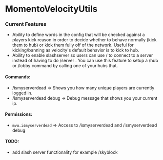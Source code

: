# MomentoVelocityUtils

### Current Features
* Ability to define words in the config that will be checked against a players kick reason in order to decide whether to behave normally (kick them to hub) or kick them fully off of the network. Useful for kicking/banning as velocity's default behavior is to kick to hub.
* Ability to enable slashserver so users can use /<servername> to connect to a server instead of having to do /server <servername>. You can use this feature to setup a /hub or /lobby command by calling one of your hubs that.

#### Commands:
* /ismyserverdead => Shows you how many unique players are currently logged in.
* /ismyserverdead debug => Debug message that shows you your current ip.

#### Permissions:
* `mvu.ismyserverdead` => Access to /ismyserverdead and /ismyserverdead debug

#### TODO:
* add slash server functionality for example /skyblock
